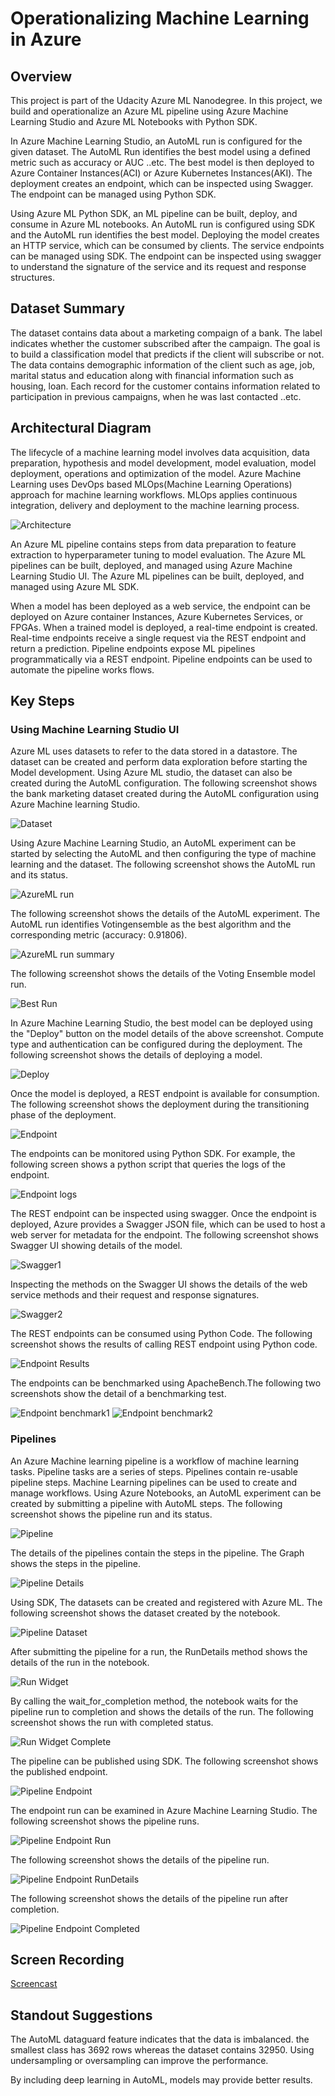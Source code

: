 # Operationalizing Machine Learning in Azure
## Overview
This project is part of the Udacity Azure ML Nanodegree. In this project, we build and operationalize an Azure ML pipeline using Azure Machine Learning Studio and Azure ML Notebooks with Python SDK. 

In Azure Machine Learning Studio, an AutoML run is configured for the given dataset. The AutoML Run identifies the best model using a defined metric such as accuracy or AUC ..etc. The best model is then deployed to Azure Container Instances(ACI) or Azure Kubernetes Instances(AKI). The deployment creates an endpoint, which can be inspected using Swagger. The endpoint can be managed using Python SDK. 

Using Azure ML Python SDK, an ML pipeline can be built, deploy, and consume in Azure ML notebooks. An AutoML run is configured using SDK and the AutoML run identifies the best model. Deploying the model creates an HTTP service, which can be consumed by clients. The service endpoints can be managed using SDK. The endpoint can be inspected using swagger to understand the signature of the service and its request and response structures.

## Dataset Summary
The dataset contains data about a marketing compaign of a bank. The label indicates whether the customer subscribed after the campaign. The goal is to build a classification model that predicts if the client will subscribe or not.  The data contains demographic information of the client such as age, job, marital status and education along with financial information such as housing, loan. Each record for the customer contains information related to participation in previous campaigns, when he was last contacted ..etc.

## Architectural Diagram
The lifecycle of a machine learning model involves data acquisition, data preparation, hypothesis and model development, model evaluation, model deployment, operations and optimization of the model. Azure Machine Learning uses DevOps based MLOps(Machine Learning Operations) approach for machine learning workflows. MLOps applies continuous integration, delivery and deployment to the machine learning process. 

![Architecture](starter_files/azureml2_arch.png)

An Azure ML pipeline contains steps from data preparation to feature extraction to hyperparameter tuning to model evaluation. The Azure ML pipelines can be built, deployed, and managed using Azure Machine Learning Studio UI. The Azure ML pipelines can be built, deployed, and managed using Azure ML SDK.

When a model has been deployed as a web service, the endpoint can be deployed on Azure container Instances, Azure Kubernetes Services, or FPGAs. When a trained model is deployed, a real-time endpoint is created. Real-time endpoints receive a single request via the REST endpoint and return a prediction. Pipeline endpoints expose ML pipelines programmatically via a REST endpoint. Pipeline endpoints can be used to automate the pipeline works flows. 

## Key Steps
### Using Machine Learning Studio UI

Azure ML uses datasets to refer to the data stored in a datastore. The dataset can be created and perform data exploration before starting the Model development. Using Azure ML studio, the dataset can also be created during the AutoML configuration. The following screenshot shows the bank marketing dataset created during the AutoML configuration using Azure Machine learning Studio.

![Dataset](starter_files/azureml2_dataset.png)

Using Azure Machine Learning Studio, an AutoML experiment can be started by selecting the AutoML and then configuring the type of machine learning and the dataset. The following screenshot shows the AutoML run and its status.

![AzureML run](starter_files/azureml2_run.png)

The following screenshot shows the details of the AutoML experiment. The AutoML run identifies Votingensemble as the best algorithm and the corresponding metric (accuracy: 0.91806). 

![AzureML run summary](starter_files/azureml2_run_summary.png)

The following screenshot shows the details of the Voting Ensemble model run.

![Best Run](starter_files/azureml2_bestrun.png)

In Azure Machine Learning Studio, the best model can be deployed using the "Deploy" button on the model details of the above screenshot. Compute type and authentication can be configured during the deployment. The following screenshot shows the details of deploying a model.

![Deploy](starter_files/azureml2_deploy.png)

Once the model is deployed, a REST endpoint is available for consumption. The following screenshot shows the deployment during the transitioning phase of the deployment.

![Endpoint](starter_files/azureml2_endpoint.png)

The endpoints can be monitored using Python SDK. For example, the following screen shows a python script that queries the logs of the endpoint. 

![Endpoint logs](starter_files/azureml2_endpoint_logs.png)

The REST endpoint can be inspected using swagger. Once the endpoint is deployed, Azure provides a Swagger JSON file, which can be used to host a web server for metadata for the endpoint. The following screenshot shows Swagger UI showing details of the model.

![Swagger1](starter_files/azureml2_endpoint_swagger1.png)

Inspecting the methods on the Swagger UI shows the details of the web service methods and their request and response signatures.

![Swagger2](starter_files/azureml2_endpoint_swagger2.png)

The REST endpoints can be consumed using Python Code. The following screenshot shows the results of calling REST endpoint using Python code.

![Endpoint Results](starter_files/azureml2_endpoint_results.png)

The endpoints can be benchmarked using ApacheBench.The following two screenshots show the detail of a benchmarking test.

![Endpoint benchmark1](starter_files/azureml2_endpoint_benchmark1.png)
![Endpoint benchmark2](starter_files/azureml2_endpoint_benchmark2.png)

### Pipelines
An Azure Machine learning pipeline is a workflow of machine learning tasks. Pipeline tasks are a series of steps. Pipelines contain re-usable pipeline steps. Machine Learning pipelines can be used to create and manage workflows. Using Azure Notebooks, an AutoML experiment can be created by submitting a pipeline with AutoML steps. The following screenshot shows the pipeline run and its status.

![Pipeline](starter_files/azureml2_nb_pipelines.PNG)

The details of the pipelines contain the steps in the pipeline. The Graph shows the steps in the pipeline.

![Pipeline Details](starter_files/azureml2_nb_pipeline_details.png)

Using SDK, The datasets can be created and registered with Azure ML. The following screenshot shows the dataset created by the notebook.

![Pipeline Dataset](starter_files/azureml2_nb_dataset.png)

After submitting the pipeline for a run, the RunDetails method shows the details of the run in the notebook.

![Run Widget](starter_files/azureml2_nb_runwidget.png)

By calling the wait_for_completion method, the notebook waits for the pipeline run to completion and shows the details of the run. The following screenshot shows the run with completed status.

![Run Widget Complete](starter_files/azureml2_nb_runwidget_complete.png)

The pipeline can be published using SDK. The following screenshot shows the published endpoint.

![Pipeline Endpoint](starter_files/azureml2_nb_endpoint.png)

The endpoint run can be examined in Azure Machine Learning Studio. The following screenshot shows the pipeline runs.

![Pipeline Endpoint Run](starter_files/azureml2_nb_endpoint_run.png)

The following screenshot shows the details of the pipeline run.

![Pipeline Endpoint RunDetails](starter_files/azureml2_nb_endpoint_rundetails.png)

The following screenshot shows the details of the pipeline run after completion.

![Pipeline Endpoint Completed](starter_files/azureml2_nb_endpoint_completed.png)

## Screen Recording
[Screencast](https://drive.google.com/file/d/1Ii4pi57c_5zsQjwsldJLWN-ii6lhkofC/view?usp=sharing)


## Standout Suggestions
The AutoML dataguard feature indicates that the data is imbalanced. the smallest class has 3692 rows whereas the dataset contains 32950. Using undersampling or oversampling can improve the performance.

By including deep learning in AutoML, models may provide better results.

